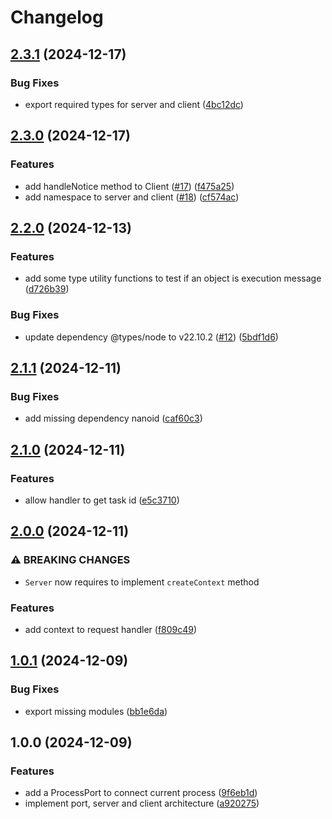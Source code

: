 # Changelog

## [2.3.1](https://github.com/otakustay/ipc/compare/v2.3.0...v2.3.1) (2024-12-17)


### Bug Fixes

* export required types for server and client ([4bc12dc](https://github.com/otakustay/ipc/commit/4bc12dc92825585477b4f9d0868adae45639be3e))

## [2.3.0](https://github.com/otakustay/ipc/compare/v2.2.0...v2.3.0) (2024-12-17)


### Features

* add handleNotice method to Client ([#17](https://github.com/otakustay/ipc/issues/17)) ([f475a25](https://github.com/otakustay/ipc/commit/f475a250cd01ea13bd5a4f5d9f6321d6284d3701))
* add namespace to server and client ([#18](https://github.com/otakustay/ipc/issues/18)) ([cf574ac](https://github.com/otakustay/ipc/commit/cf574ac18a27ca6c2c70362ee350fe727c698f8b))

## [2.2.0](https://github.com/otakustay/ipc/compare/v2.1.1...v2.2.0) (2024-12-13)


### Features

* add some type utility functions to test if an object is execution message ([d726b39](https://github.com/otakustay/ipc/commit/d726b39a02873b4e32bc5b73c1255e5d0b083ed5))


### Bug Fixes

* update dependency @types/node to v22.10.2 ([#12](https://github.com/otakustay/ipc/issues/12)) ([5bdf1d6](https://github.com/otakustay/ipc/commit/5bdf1d6e7ffbc7c7346f3c269f30bf4ea4860acc))

## [2.1.1](https://github.com/otakustay/ipc/compare/v2.1.0...v2.1.1) (2024-12-11)


### Bug Fixes

* add missing dependency nanoid ([caf60c3](https://github.com/otakustay/ipc/commit/caf60c30d4b554cdb1fc537289b29a99c4f113da))

## [2.1.0](https://github.com/otakustay/ipc/compare/v2.0.0...v2.1.0) (2024-12-11)


### Features

* allow handler to get task id ([e5c3710](https://github.com/otakustay/ipc/commit/e5c3710349ff8bdb3d5b672a9996b142d75f3489))

## [2.0.0](https://github.com/otakustay/ipc/compare/v1.0.1...v2.0.0) (2024-12-11)


### ⚠ BREAKING CHANGES

* `Server` now requires to implement `createContext` method

### Features

* add context to request handler ([f809c49](https://github.com/otakustay/ipc/commit/f809c491587bce2e6e7255b5792eca71e3ff5d9c))

## [1.0.1](https://github.com/otakustay/ipc/compare/v1.0.0...v1.0.1) (2024-12-09)


### Bug Fixes

* export missing modules ([bb1e6da](https://github.com/otakustay/ipc/commit/bb1e6daa698c1ed6104414aafaf789efb0ed3190))

## 1.0.0 (2024-12-09)


### Features

* add a ProcessPort to connect current process ([9f6eb1d](https://github.com/otakustay/ipc/commit/9f6eb1de5854be0be0a57e8992cf38e2d1d5b687))
* implement port, server and client architecture ([a920275](https://github.com/otakustay/ipc/commit/a9202752e4109cfe0b82ddb2cf48d10f28a47bf4))
